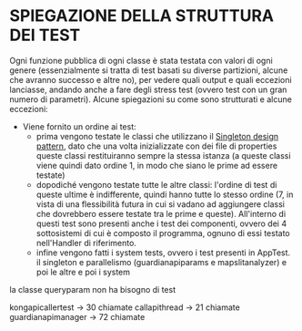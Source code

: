 # SPIEGAZIONE DELLA STRUTTURA DEI TEST
Ogni funzione pubblica di ogni classe è stata testata con valori di ogni genere (essenzialmente si tratta di test
basati su diverse partizioni, alcune che avranno successo e altre no), per vedere quali output e quali eccezioni lanciasse, andando anche a fare degli stress test (ovvero test con un gran numero di parametri).
Alcune spiegazioni su come sono strutturati e alcune eccezioni:
- Viene fornito un ordine ai test: 
  - prima vengono testate le classi che utilizzano il [Singleton design pattern](design_patterns.md),
    dato che una volta inizializzate con dei file di properties queste classi restituiranno sempre la stessa istanza
    (a queste classi viene quindi dato ordine 1, in modo che siano le prime ad essere testate)
  - dopodiché vengono testate tutte le altre classi: l'ordine di test di queste ultime è indifferente,
    quindi hanno tutte lo stesso ordine (7, in vista di una flessibilità futura in cui si vadano ad aggiungere
    classi che dovrebbero essere testate tra le prime e queste).
    All'interno di questi test sono presenti anche i test dei componenti, ovvero dei 4 sottosistemi di cui è composto il programma,
    ognuno di essi testato nell'Handler di riferimento.
  - infine vengono fatti i system tests, ovvero i test presenti in AppTest.
il singleton e parallelismo (guardianapiparams e mapslitanalyzer) e poi le altre e poi i system

la classe queryparam non ha bisogno di test


kongapicallertest -> 30 chiamate
callapithread -> 21 chiamate
guardianapimanager -> 72 chiamate